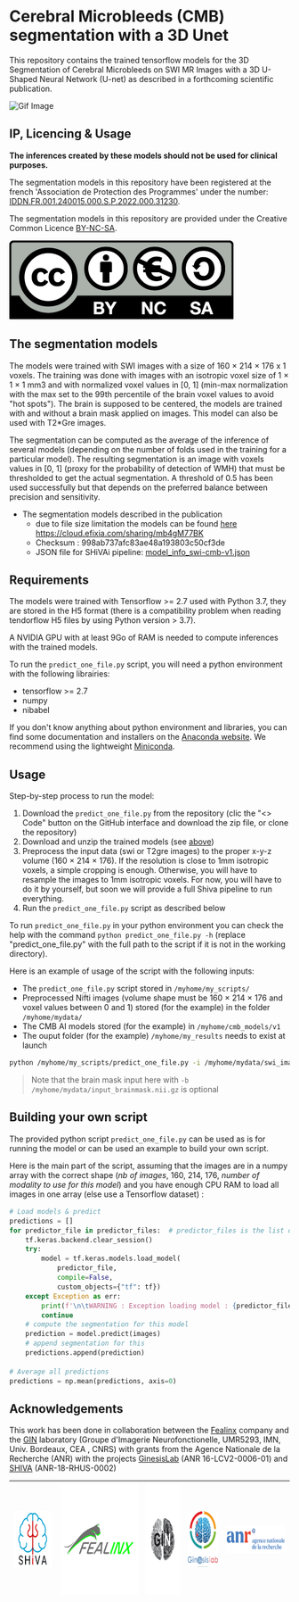# Cerebral Microbleeds (CMB) segmentation with a 3D Unet

This repository contains the trained tensorflow models for the 3D Segmentation of Cerebral Microbleeds on SWI MR Images with a 3D U-Shaped Neural Network (U-net) as described in a forthcoming scientific publication.

![Gif Image](https://github.com/pboutinaud/SHIVA_PVS/blob/main/docs/Images/SHIVA_BrainTools_small2.gif)

## IP, Licencing & Usage

**The inferences created by these models should not be used for clinical purposes.**

The segmentation models in this repository have been registered at the french 'Association de Protection des Programmes' under the number: 
[IDDN.FR.001.240015.000.S.P.2022.000.31230](https://secure.app.asso.fr/app.server/certificate/?sn=2023420007000&key=b6111d4ba322d83ad2a19f8c09b83da5c23ce23c873a5a99fd9e2892be635da1&lang=fr). 

The segmentation models in this repository are provided under the Creative Common Licence [BY-NC-SA](https://creativecommons.org/licenses/by-nc-sa/4.0/).

![Creative Common Licence BY-NC-SA](./docs/logos/by-nc-sa.eu_.png)

## The segmentation models
The models were trained with SWI images with a size of 160 × 214 × 176 x 1 voxels. The training was done with images with an isotropic voxel size of 1 × 1 × 1 mm3 and with normalized voxel values in [0, 1] (min-max normalization with the max set to the 99th percentile of the brain voxel values to avoid "hot spots"). The brain is supposed to be centered, the models are trained with and without a brain mask applied on images. This model can also be used with T2*Gre images.

The segmentation can be computed as the average of the inference of several models (depending on the number of folds used in the training for a particular model). The resulting segmentation is an image with voxels values in [0, 1] (proxy for the probability of detection of WMH) that must be thresholded to get the actual segmentation. A threshold of 0.5 has been used successfully but that depends on the preferred balance between precision and sensitivity.

* The segmentation models described in the publication
    * due to file size limitation the models can be found [here](https://cloud.efixia.com/sharing/mb4gM77BK) https://cloud.efixia.com/sharing/mb4gM77BK
    * Checksum : 998ab737afc83ae48a193803c50cf3de
    * JSON file for SHiVAi pipeline: [model_info_swi-cmb-v1.json](model_info_swi-cmb-v1.json)

## Requirements
The models were trained with Tensorflow >= 2.7 used with Python 3.7, they are stored in the H5 format (there is a compatibility problem when reading tendorflow H5 files by using Python version > 3.7).

A NVIDIA GPU with at least 9Go of RAM is needed to compute inferences with the trained models.

To run the `predict_one_file.py` script, you will need a python environment with the following librairies:
- tensorflow >= 2.7
- numpy
- nibabel

If you don't know anything about python environment and libraries, you can find some documentation and installers on the [Anaconda website](https://docs.anaconda.com/). We recommend using the lightweight [Miniconda](https://docs.anaconda.com/miniconda/).

## Usage
Step-by-step process to run the model:
1. Download the `predict_one_file.py` from the repository (clic the "<> Code" button on the GitHub interface and download the zip file, or clone the repository)
2. Download and unzip the trained models (see [above](#the-segmentation-models))
3. Preprocess the input data (swi or T2gre images) to the proper x-y-z volume (160 × 214 × 176). If the resolution is close to 1mm isotropic voxels, a simple cropping is enough. Otherwise, you will have to resample the images to 1mm isotropic voxels. For now, you will have to do it by yourself, but soon we will provide a full Shiva pipeline to run everything.
4. Run the `predict_one_file.py` script as described below

To run `predict_one_file.py` in your python environment you can check the help with the command `python predict_one_file.py -h` (replace "predict_one_file.py" with the full path to the script if it is not in the working directory).

Here is an example of usage of the script with the following inputs:
- The `predict_one_file.py` script stored in `/myhome/my_scripts/`
- Preprocessed Nifti images (volume shape must be 160 × 214 × 176 and voxel values between 0 and 1) stored (for the example) in the folder `/myhome/mydata/`
- The CMB AI models stored (for the example) in `/myhome/cmb_models/v1`
- The ouput folder (for the example) `/myhome/my_results` needs to exist at launch

```bash
python /myhome/my_scripts/predict_one_file.py -i /myhome/mydata/swi_image.nii.gz -b /myhome/mydata/input_brainmask.nii.gz -o /myhome/my_results/cmb_segmentation.nii.gz -m /myhome/cmb_models/v1/20230330-095525_Unet3Dv2-10.7.2-1.8-SWAN.CMB_fold_CMB_1x3-331_fold_1_model.h5 -m /myhome/cmb_models/v1/20230329-221948_Unet3Dv2-10.7.2-1.8-SWAN.CMB_fold_CMB_1x3-331_fold_2_model.h5 -m /myhome/cmb_models/v1/20230328-101347_Unet3Dv2-10.7.2-1.8-SWAN.CMB_fold_CMB_1x3-331_fold_0_model.h5 
```
>Note that the brain mask input here with `-b /myhome/mydata/input_brainmask.nii.gz` is optional

## Building your own script
The provided python script `predict_one_file.py` can be used as is for running the model or can be used an example to build your own script.

Here is the main part of the script, assuming that the images are in a numpy array with the correct shape (*nb of images*, 160, 214, 176, *number of modality to use for this model*) and you have enough CPU RAM to load all images in one array (else use a Tensorflow dataset) :
````python
# Load models & predict
predictions = []
for predictor_file in predictor_files:  # predictor_files is the list of the model's paths
    tf.keras.backend.clear_session()
    try:
        model = tf.keras.models.load_model(
            predictor_file,
            compile=False,
            custom_objects={"tf": tf})
    except Exception as err:
        print(f'\n\tWARNING : Exception loading model : {predictor_file}\n{err}')
        continue
    # compute the segmentation for this model
    prediction = model.predict(images)
    # append segmentation for this
    predictions.append(prediction)

# Average all predictions
predictions = np.mean(predictions, axis=0)
````

## Acknowledgements
This work has been done in collaboration between the [Fealinx](http://www.fealinx-biomedical.com/en/) company and the [GIN](https://www.gin.cnrs.fr/en/) laboratory (Groupe d'Imagerie Neurofonctionelle, UMR5293, IMN, Univ. Bordeaux, CEA , CNRS) with grants from the Agence Nationale de la Recherche (ANR) with the projects [GinesisLab](http://www.ginesislab.fr/) (ANR 16-LCV2-0006-01) and [SHIVA](https://rhu-shiva.com/en/) (ANR-18-RHUS-0002)

|<img src="./docs/logos/shiva_blue.png" width="100" height="100" />|<img src="./docs/logos/fealinx.jpg" height="200" />|<img src="./docs/logos/Logo-Gin.png" height="200" />|<img src="./docs/logos/logo_ginesis-1.jpeg" height="100" />|<img src="./docs/logos/logo_anr.png" height="50" />|
|---|---|---|---|---|

